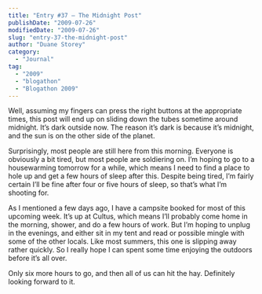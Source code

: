 ```yaml
---
title: "Entry #37 – The Midnight Post"
publishDate: "2009-07-26"
modifiedDate: "2009-07-26"
slug: "entry-37-the-midnight-post"
author: "Duane Storey"
category:
  - "Journal"
tag:
  - "2009"
  - "blogathon"
  - "Blogathon 2009"
---
```


Well, assuming my fingers can press the right buttons at the appropriate times, this post will end up on sliding down the tubes sometime around midnight. It’s dark outside now. The reason it’s dark is because it’s midnight, and the sun is on the other side of the planet.

Surprisingly, most people are still here from this morning. Everyone is obviously a bit tired, but most people are soldiering on. I’m hoping to go to a housewarming tomorrow for a while, which means I need to find a place to hole up and get a few hours of sleep after this. Despite being tired, I’m fairly certain I’ll be fine after four or five hours of sleep, so that’s what I’m shooting for.

As I mentioned a few days ago, I have a campsite booked for most of this upcoming week. It’s up at Cultus, which means I’ll probably come home in the morning, shower, and do a few hours of work. But I’m hoping to unplug in the evenings, and either sit in my tent and read or possible mingle with some of the other locals. Like most summers, this one is slipping away rather quickly. So I really hope I can spent some time enjoying the outdoors before it’s all over.

Only six more hours to go, and then all of us can hit the hay. Definitely looking forward to it.